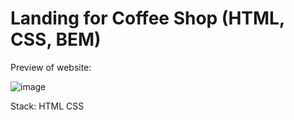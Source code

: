 <h1>Landing for Coffee Shop (HTML, CSS, BEM)</h1>

Preview of website:

![image](https://github.com/user-attachments/assets/3febbbc0-9f01-4060-8fd5-11d06166cde4)

Stack:
HTML
CSS
